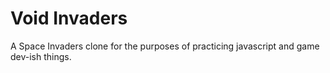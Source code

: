 # Void Invaders

A Space Invaders clone for the purposes of practicing javascript and game dev-ish things.
